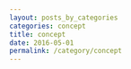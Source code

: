 ```yaml
---
layout: posts_by_categories
categories: concept
title: concept
date: 2016-05-01
permalink: /category/concept
---
```

